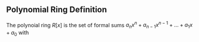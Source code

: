 ## Polynomial Ring Definition 

The polynoial ring $R[x]$ is the set of formal sums $a_{n}x^{n} + a_{n-1}x^{n-1}+ \dots+ a_{1}x+ a_0$  with 